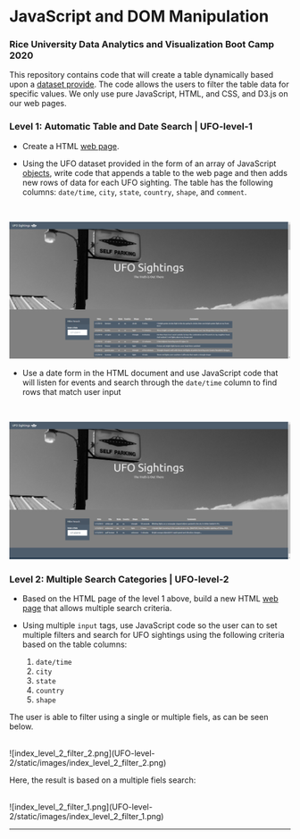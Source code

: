 # JavaScript and DOM Manipulation

### Rice University Data Analytics and Visualization Boot Camp 2020


This repository contains code that will create a table dynamically based upon a [dataset provide](UFO-level-1/static/js/data.js). The code allows the users to filter the table data for specific values. We only use pure JavaScript, HTML, and CSS, and D3.js on our web pages. 
 

### Level 1: Automatic Table and Date Search | **UFO-level-1**

* Create a HTML [web page](UFO-level-1/index_level_1.html).

* Using the UFO dataset provided in the form of an array of JavaScript [objects](UFO-level-1/static/js/data.js), write code that appends a table to the web page and then adds new rows of data for each UFO sighting. The table has the following columns: `date/time`, `city`, `state`, `country`, `shape`, and `comment`.
<br/>

![index_level_1_nofilter.png](UFO-level-1/static/images/index_level_1_nofilter.png)

* Use a date form in the HTML document and use JavaScript code that will listen for events and search through the `date/time` column to find rows that match user input
<br/>

![index_level_1_filtered.png](UFO-level-1/static/images/index_level_1_filtered.png)

### Level 2: Multiple Search Categories | **UFO-level-2**

* Based on the HTML page of the level 1 above, build a new HTML [web page](UFO-level-2/index_level_2.html) that allows multiple search criteria.

* Using multiple `input` tags, use JavaScript code so the user can to set multiple filters and search for UFO sightings using the following criteria based on the table columns:

  1. `date/time`
  2. `city`
  3. `state`
  4. `country`
  5. `shape`

The user is able to filter using a single or multiple fiels, as can be seen below.

<br/>
![index_level_2_filter_2.png](UFO-level-2/static/images/index_level_2_filter_2.png)

Here, the result is based on a multiple fiels search:

<br/>
![index_level_2_filter_1.png](UFO-level-2/static/images/index_level_2_filter_1.png)

- - -
